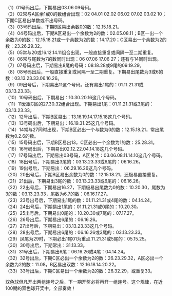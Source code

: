 （1）01号码出后，下期易出03.06.09号码。  
（2）02常与A区余1或0的数组合出现：02 04.01 02.02 06.02 07.02 03.02 10；下期C区易出单数或不出号码。  
（3）03号码出后，下期B区易出余数0的数：12.15.18.21。  
（4）04号码出后，下期A区易出一个余数为2的数：02.05.08.11；B区一出一个余数为0的数：12.15.18.21或一个余数为2的数：14.17.20；C区易出一个余数为2的数：23.26.29.32。  
（5）05常与20或16.12.14.11组合出现，一般直接重复或间隔一至二期重复。  
（6）06常与尾数为7的数同时出现：06 07.06 17.06 27；还有与14同时出现。  
（7）07号码出后，下期易出8尾的号码：08.18.28或9尾的09.19.29。   
（8）08号码出后，一般直接重复或间隔一至二期重复。下期易出尾数为3或6的数：03.13.23.33.06.16.26。  
（9）09出号后，下期易出11这个号码。还有易出1尾的：01.11.21.31或03.13.23.33。  
（10）10号码出后，下期易出：10.30.20.16这几个号码。  
（11）11爱跟C区的27.30.32组合出现。下期易出1尾：01.11.21.31或3尾的：03.13.23.33。  
（12）12号出后，下期B区易出：13.16.19.14.17.15.18这几个号码。  
（13）13号码出后，下期易出：16.19.31.25这几个号码。  
（14）14常与27同时出现，下期B区必出一个与数为0的数：12.15.18.21，常出尾数为0.2.6的数。  
（15）15号码出后，下期B区易出13，C区必出一个余数为1的数：25.28.31。  
（16）16号码出后，下期易出02.12.22.04.14.18这几个号码。  
（17）17号码出后，下期易出03号码，A区关注：03.06.08.11.14.10这几个号码。  
（18）18出号后，下期易出3尾的：03.13.23.33或6尾的：06.16.26。  
（19）19出号后，下期易出：06.29.16.26这几个号码。  
（20）20出号后，下期B区易出余数为0的数：12.15.18.21，还极易直接重复。  
（21）21出后，下期易出3尾的数：03.13.23.33或6尾的：06.16.26。  
（22）22出号后，下期易出16.27，下期极易出尾数为0的数：10.20.30，尾数为3的数：03.13.23.33，尾数为6.7的数：06.16.17.27。  
（23）23号出号后，下期易出1尾的数：01.11.21.31或4尾的数：04.14.24。  
（24）24出号后，下期易出1尾的：01.11.21.31或0尾的：10.20.30。  
（25）25出号后，下期易出0尾的：10.20.30或7尾的：07.17.27。  
（26）26号出后，下期易出6尾的：06.16.26。  
（27）27出号后，下期易出：03.13.23.33这几个号码。  
（28）28出号后，下期易出6尾的：06.16.26或3尾的：03.13.23.33。  
（29）凤尾为29时，下期必出1尾01为重点.11.21.31或5尾的：05.15.25。  
（30）30号出后，下期常出：31.13.33。  
（31）31号出后，下期易出6尾：06.16.26或4尾：04.14.24。  
（32）32号出后，下期C区必出一个余数为2的数：26.23.29.32，A区必出一个余数为2的数：11.08，B区易出双数：12.16.18.14.20.22。  
（33）33号出后，下期C区易出一个余数为2的数：26.32.29，或重复33。  

双色球但凡开出两组连号之后，下一期开奖必将再开一组连号。这个规律，在近100期的双色球开奖中，全部奏效！  